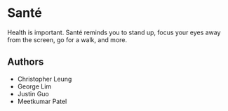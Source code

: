 # Santé
Health is important. Santé reminds you to stand up, focus your eyes away from the screen, go for a walk, and more.

## Authors
- Christopher Leung
- George Lim
- Justin Guo
- Meetkumar Patel
